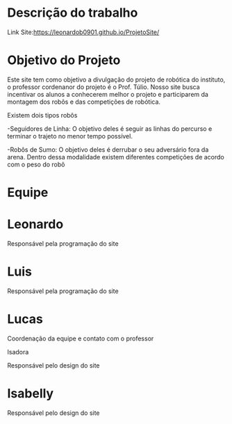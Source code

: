 # Descrição do trabalho

Link Site:https://leonardob0901.github.io/ProjetoSite/

<h1>Objetivo do Projeto</h1>
<p>Este site tem como objetivo a divulgação do projeto de robótica do instituto, o professor cordenanor do projeto é o Prof. Túlio. Nosso site busca incentivar os alunos a conhecerem melhor o projeto e participarem da montagem dos robôs e das competições de robótica.</p>
<p>Existem dois tipos robôs</p>
<p>-Seguidores de Linha: O objetivo deles é seguir as linhas do percurso e terminar o trajeto no menor tempo possível.</p>
<p>-Robôs de Sumo: O objetivo deles é derrubar o seu adversário fora da arena. Dentro dessa modalidade existem diferentes competições de acordo com o peso do robô</p>

# Equipe

 <h1>Leonardo</h1>
 <p>Responsável pela programação do site</p>
 <h1>Luis</h1>
 <p>Responsável pela programação do site</p>
 <h1>Lucas</h1>
 <p>Coordenação da equipe e contato com o professor</p
 <h1>Isadora</h1>
 <p>Responsável pelo design do site</p>
 <h1>Isabelly</h1>
 <p>Responsável pelo design do site</p>

